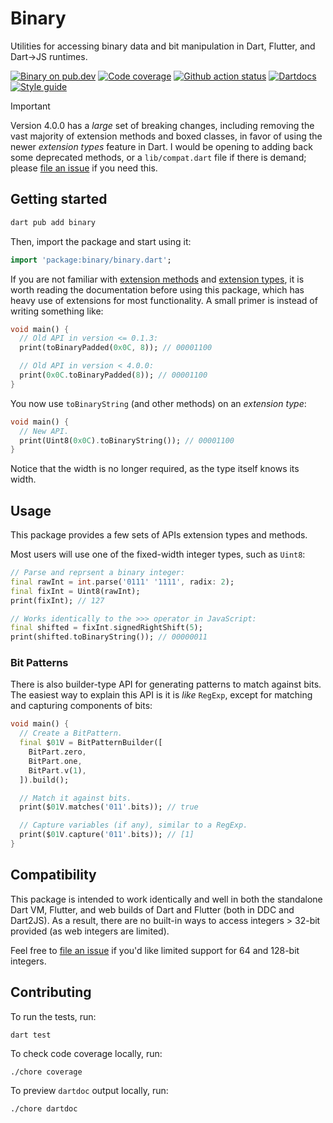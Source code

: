 # Binary

Utilities for accessing binary data and bit manipulation in Dart, Flutter, and
Dart->JS runtimes.

[![Binary on pub.dev][pub_img]][pub_url]
[![Code coverage][cov_img]][cov_url]
[![Github action status][gha_img]][gha_url]
[![Dartdocs][doc_img]][doc_url]
[![Style guide][sty_img]][sty_url]

> [!IMPORTANT]
> Version 4.0.0 has a _large_ set of breaking changes, including removing the
> vast majority of extension methods and boxed classes, in favor of using the
> newer _extension types_ feature in Dart. I would be opening to adding back
> some deprecated methods, or a `lib/compat.dart` file if there is demand;
> please [file an issue][] if you need this.

## Getting started

```bash
dart pub add binary
```

Then, import the package and start using it:

```dart
import 'package:binary/binary.dart';
```

If you are not familiar with [extension methods][] and [extension types][], it
is worth reading the documentation before using this package, which has heavy
use of extensions for most functionality. A small primer is instead of writing
something like:

```dart
void main() {
  // Old API in version <= 0.1.3:
  print(toBinaryPadded(0x0C, 8)); // 00001100

  // Old API in version < 4.0.0:
  print(0x0C.toBinaryPadded(8)); // 00001100
}
```

You now use `toBinaryString` (and other methods) on an _extension type_:

```dart
void main() {
  // New API.
  print(Uint8(0x0C).toBinaryString()); // 00001100
}
```

Notice that the width is no longer required, as the type itself knows its width.

## Usage

This package provides a few sets of APIs extension types and methods.

Most users will use one of the fixed-width integer types, such as `Uint8`:

```dart
// Parse and reprsent a binary integer:
final rawInt = int.parse('0111' '1111', radix: 2);
final fixInt = Uint8(rawInt);
print(fixInt); // 127

// Works identically to the >>> operator in JavaScript:
final shifted = fixInt.signedRightShift(5);
print(shifted.toBinaryString()); // 00000011
```

### Bit Patterns

There is also builder-type API for generating patterns to match against bits.
The easiest way to explain this API is it is _like_ `RegExp`, except for
matching and capturing components of bits:

```dart
void main() {
  // Create a BitPattern.
  final $01V = BitPatternBuilder([
    BitPart.zero,
    BitPart.one,
    BitPart.v(1),
  ]).build();

  // Match it against bits.
  print($01V.matches('011'.bits)); // true

  // Capture variables (if any), similar to a RegExp.
  print($01V.capture('011'.bits)); // [1]
}
```

## Compatibility

This package is intended to work identically and well in both the standalone
Dart VM, Flutter, and web builds of Dart and Flutter (both in DDC and Dart2JS).
As a result, there are no built-in ways to access integers > 32-bit provided (as
web integers are limited).

Feel free to [file an issue][] if you'd like limited support for 64 and 128-bit
integers.

[pub_url]: https://pub.dartlang.org/packages/binary
[pub_img]: https://img.shields.io/pub/v/binary.svg
[gha_url]: https://github.com/matanlurey/binary.dart/actions
[gha_img]: https://github.com/matanlurey/binary.dart/workflows/Dart/badge.svg
[cov_url]: https://codecov.io/gh/matanlurey/binary.dart
[cov_img]: https://codecov.io/gh/matanlurey/binary.dart/branch/main/graph/badge.svg
[doc_url]: https://www.dartdocs.org/documentation/binary/latest
[doc_img]: https://img.shields.io/badge/Documentation-binary-blue.svg
[sty_url]: https://pub.dev/packages/oath
[sty_img]: https://img.shields.io/badge/style-oath-9cf.svg
[extension methods]: https://dart.dev/guides/language/extension-methods
[extension types]: https://dart.dev/guides/language/extension-types
[file an issue]: https://github.com/matanlurey/binary.dart/issues

## Contributing

To run the tests, run:

```shell
dart test
```

To check code coverage locally, run:

```shell
./chore coverage
```

To preview `dartdoc` output locally, run:

```shell
./chore dartdoc
```
